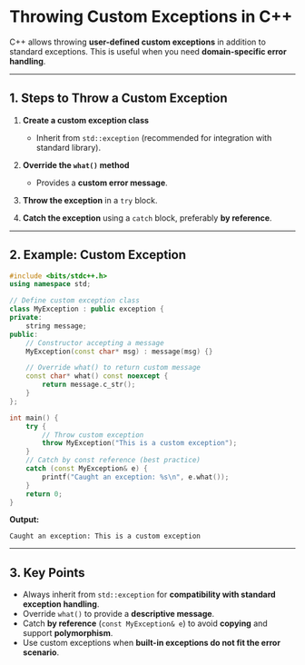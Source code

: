 # **Throwing Custom Exceptions in C++**

C++ allows throwing **user-defined custom exceptions** in addition to standard exceptions.
This is useful when you need **domain-specific error handling**.

---

## **1. Steps to Throw a Custom Exception**

1. **Create a custom exception class**

   * Inherit from `std::exception` (recommended for integration with standard library).
2. **Override the `what()` method**

   * Provides a **custom error message**.
3. **Throw the exception** in a `try` block.
4. **Catch the exception** using a `catch` block, preferably **by reference**.

---

## **2. Example: Custom Exception**

```cpp
#include <bits/stdc++.h>
using namespace std;

// Define custom exception class
class MyException : public exception {
private:
    string message;
public:
    // Constructor accepting a message
    MyException(const char* msg) : message(msg) {}

    // Override what() to return custom message
    const char* what() const noexcept {
        return message.c_str();
    }
};

int main() {
    try {
        // Throw custom exception
        throw MyException("This is a custom exception");
    }
    // Catch by const reference (best practice)
    catch (const MyException& e) {
        printf("Caught an exception: %s\n", e.what());
    }
    return 0;
}
```

**Output:**

```
Caught an exception: This is a custom exception
```

---

## **3. Key Points**

* Always inherit from `std::exception` for **compatibility with standard exception handling**.
* Override `what()` to provide a **descriptive message**.
* Catch **by reference** (`const MyException& e`) to avoid **copying** and support **polymorphism**.
* Use custom exceptions when **built-in exceptions do not fit the error scenario**.
